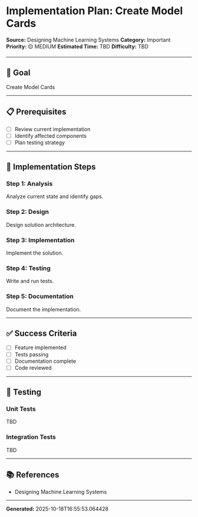 # Implementation Plan: Create Model Cards

**Source:** Designing Machine Learning Systems
**Category:** Important
**Priority:** 🟡 MEDIUM
**Estimated Time:** TBD
**Difficulty:** TBD

---

## 🎯 Goal

Create Model Cards

---

## 📋 Prerequisites

- [ ] Review current implementation
- [ ] Identify affected components
- [ ] Plan testing strategy

---

## 🔧 Implementation Steps

### Step 1: Analysis

Analyze current state and identify gaps.

### Step 2: Design

Design solution architecture.

### Step 3: Implementation

Implement the solution.

### Step 4: Testing

Write and run tests.

### Step 5: Documentation

Document the implementation.

---

## ✅ Success Criteria

- [ ] Feature implemented
- [ ] Tests passing
- [ ] Documentation complete
- [ ] Code reviewed

---

## 🧪 Testing

### Unit Tests

TBD

### Integration Tests

TBD

---

## 📚 References

- Designing Machine Learning Systems

---

**Generated:** 2025-10-18T16:55:53.064428
